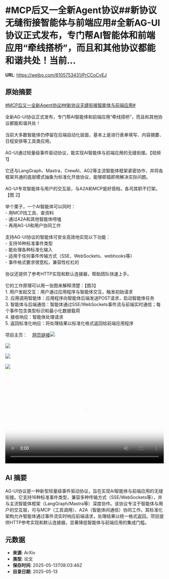 # #MCP后又一全新Agent协议##新协议无缝衔接智能体与前端应用#全新AG-UI协议正式发布，专门帮AI智能体和前端应用“牵线搭桥”，而且和其他协议都能和谐共处！当前...

**URL**: https://weibo.com/6105753431/PrCCoCyEJ

## 原始摘要

<a href="https://m.weibo.cn/search?containerid=231522type%3D1%26t%3D10%26q%3D%23MCP%E5%90%8E%E5%8F%88%E4%B8%80%E5%85%A8%E6%96%B0Agent%E5%8D%8F%E8%AE%AE%23&amp;extparam=%23MCP%E5%90%8E%E5%8F%88%E4%B8%80%E5%85%A8%E6%96%B0Agent%E5%8D%8F%E8%AE%AE%23" data-hide=""><span class="surl-text">#MCP后又一全新Agent协议#</span></a><a href="https://m.weibo.cn/search?containerid=231522type%3D1%26t%3D10%26q%3D%23%E6%96%B0%E5%8D%8F%E8%AE%AE%E6%97%A0%E7%BC%9D%E8%A1%94%E6%8E%A5%E6%99%BA%E8%83%BD%E4%BD%93%E4%B8%8E%E5%89%8D%E7%AB%AF%E5%BA%94%E7%94%A8%23&amp;extparam=%23%E6%96%B0%E5%8D%8F%E8%AE%AE%E6%97%A0%E7%BC%9D%E8%A1%94%E6%8E%A5%E6%99%BA%E8%83%BD%E4%BD%93%E4%B8%8E%E5%89%8D%E7%AB%AF%E5%BA%94%E7%94%A8%23" data-hide=""><span class="surl-text">#新协议无缝衔接智能体与前端应用#</span></a><br><br>全新AG-UI协议正式发布，专门帮AI智能体和前端应用“牵线搭桥”，而且和其他协议都能和谐共处！<br><br>当前大多数智能体仍停留在后端自动化层面，基本上是进行表单填写、内容摘要、日程安排等工具类应用。<br><br>AG-UI通过轻量级事件驱动协议，能实现AI智能体与前端应用的无缝衔接。【视频1】<br><br>它还与LangGraph、Mastra、CrewAI、AG2等主流智能体框架紧密协作，并将各框架共通的底层模式抽象为标准化开放协议，能够即插即用解决实际问题。<br><br>AG-UI专攻智能体与用户的交互层，与A2A和MCP是好搭档，各司其职不打架。【图 2】<br><br>举个栗子，一个AI智能体可以同时：<br>- 用MCP找工具、查资料<br>- 通过A2A和其他智能体唠嗑<br>- 再用AG-UI和用户协同工作<br><br>支持AG-UI协议的智能体可安全高效地实现以下功能：<br>- 支持16种标准事件类型<br>- 能处理各种标准化输入<br>- 适用于任何事件传输方式（SSE、WebSockets、webhooks等）<br>- 事件格式要求很宽松，兼容性杠杠的<br><br>协议还提供了参考HTTP实现和默认连接器，帮助团队快速上手。<br><br>它的工作原理可以用一张图来解释清楚：【图3】<br>1. 用户发起交互：用户通过应用程序与智能体交互，触发初始请求<br>2. 应用调用智能体：应用程序向智能体后端发送POST请求，启动智能体任务<br>3. 智能体与后端通信：智能体通过SSE/WebSockets事件流与前端实时通信；每个事件包含类型标识和最小化数据载荷<br>4. 接收响应：智能体处理请求<br>5. 返回标准化响应：将处理结果以标准化格式返回给前端应用程序<br><br>项目主页：<a href="https://weibo.cn/sinaurl?u=https%3A%2F%2Fdocs.ag-ui.com%2Fintroduction" data-hide=""><span class="url-icon"><img style="width: 1rem;height: 1rem" src="https://h5.sinaimg.cn/upload/2015/09/25/3/timeline_card_small_web_default.png" referrerpolicy="no-referrer"></span><span class="surl-text">网页链接</span></a><img style="" src="https://tvax4.sinaimg.cn/large/006Fd7o3ly1i1dsuheo2nj31lc0u040e.jpg" referrerpolicy="no-referrer"><br><br><img style="" src="https://tvax3.sinaimg.cn/large/006Fd7o3gy1i1dstqix9dj30xc0hgtcr.jpg" referrerpolicy="no-referrer"><br><br><img style="" src="https://tvax2.sinaimg.cn/large/006Fd7o3gy1i1dstv169dg30mu0swav4.gif" referrerpolicy="no-referrer"><br><br><img style="" src="https://tvax4.sinaimg.cn/large/006Fd7o3ly1i1dsufkjxvj31ck0u075i.jpg" referrerpolicy="no-referrer"><br><br><br clear="both"><div style="clear: both"></div><video controls="controls" poster="https://tvax2.sinaimg.cn/orj480/006Fd7o3ly1i1dsuhimanj31lc0u040e.jpg" style="width: 100%"><source src="https://f.video.weibocdn.com/o0/MxELClMflx08od4cMXmo010412000UIB0E010.mp4?label=mp4_720p&amp;template=1372x720.25.0&amp;ori=0&amp;ps=1CwnkDw1GXwCQx&amp;Expires=1747126958&amp;ssig=5r6fvAEmAl&amp;KID=unistore,video"><source src="https://f.video.weibocdn.com/o0/IYQRcJe7lx08od4cKVOU010412000vlZ0E010.mp4?label=mp4_hd&amp;template=916x480.25.0&amp;ori=0&amp;ps=1CwnkDw1GXwCQx&amp;Expires=1747126958&amp;ssig=V8w7KdyFQp&amp;KID=unistore,video"><source src="https://f.video.weibocdn.com/o0/dRw0hXvSlx08od4cKRoI010412000lkx0E010.mp4?label=mp4_ld&amp;template=684x360.25.0&amp;ori=0&amp;ps=1CwnkDw1GXwCQx&amp;Expires=1747126958&amp;ssig=QQWVwSkgo1&amp;KID=unistore,video"><p>视频无法显示，请前往<a href="https://video.weibo.com/show?fid=1034%3A5165832876261429" target="_blank" rel="noopener noreferrer">微博视频</a>观看。</p></video>

## AI 摘要

AG-UI协议是一种新型轻量级事件驱动协议，旨在实现AI智能体与前端应用的无缝衔接。它支持16种标准事件类型，兼容多种传输方式（SSE/WebSockets等），并与主流智能体框架（LangGraph/Mastra等）深度协作。该协议专注于智能体与用户的交互层，可与MCP（工具调用）、A2A（智能体间通信）协同工作。其标准化架构允许智能体通过事件流实时响应前端请求，处理结果以统一格式返回。项目提供HTTP参考实现和默认连接器，显著降低智能体与前端应用的集成门槛。

## 元数据

- **来源**: ArXiv
- **类型**: 论文
- **保存时间**: 2025-05-13T08:03:46Z
- **目录日期**: 2025-05-13
